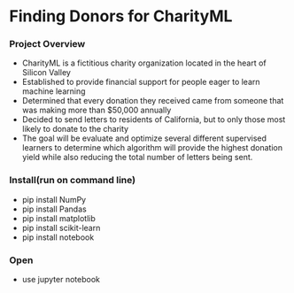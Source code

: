 # Finding Donors for CharityML

### Project Overview
* CharityML is a fictitious charity organization located in the heart of Silicon Valley
* Established to provide financial support for people eager to learn machine learning
* Determined that every donation they received came from someone that was making more than $50,000 annually
* Decided to send letters to residents of California, but to only those most likely to donate to the charity
* The goal will be evaluate and optimize several different supervised learners to determine which algorithm will provide the highest donation yield while also reducing the total number of letters being sent.

### Install(run on command line)

- pip install NumPy
- pip install Pandas
- pip install matplotlib
- pip install scikit-learn
- pip install notebook

### Open
- use jupyter notebook
